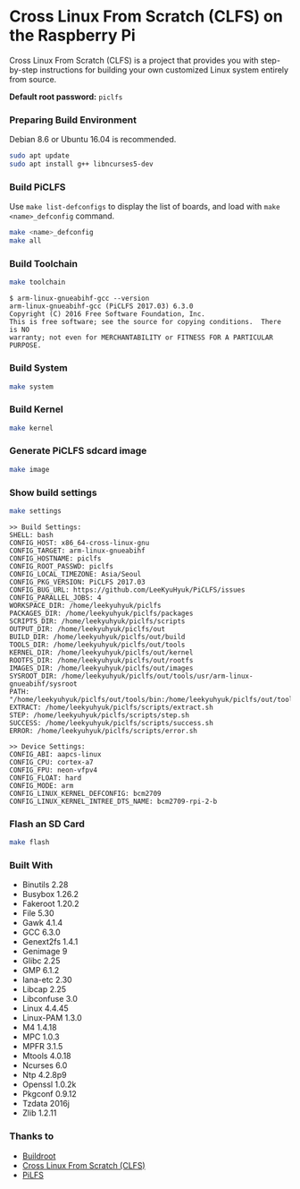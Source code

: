 # Cross Linux From Scratch (CLFS) on the Raspberry Pi

Cross Linux From Scratch (CLFS) is a project that provides you with step-by-step instructions for building your own customized Linux system entirely from source.

**Default root password:** `piclfs`

### Preparing Build Environment

Debian 8.6 or Ubuntu 16.04 is recommended.

``` bash
sudo apt update
sudo apt install g++ libncurses5-dev
```

### Build PiCLFS

Use `make list-defconfigs` to display the list of boards, and load with `make <name>_defconfig` command.

``` bash
make <name>_defconfig
make all
```

### Build Toolchain

``` bash
make toolchain
```

```
$ arm-linux-gnueabihf-gcc --version
arm-linux-gnueabihf-gcc (PiCLFS 2017.03) 6.3.0
Copyright (C) 2016 Free Software Foundation, Inc.
This is free software; see the source for copying conditions.  There is NO
warranty; not even for MERCHANTABILITY or FITNESS FOR A PARTICULAR PURPOSE.
```

### Build System

``` bash
make system
```

### Build Kernel

``` bash
make kernel
```

### Generate PiCLFS sdcard image

``` bash
make image
```

### Show build settings
``` bash
make settings
```

```
>> Build Settings:
SHELL: bash
CONFIG_HOST: x86_64-cross-linux-gnu
CONFIG_TARGET: arm-linux-gnueabihf
CONFIG_HOSTNAME: piclfs
CONFIG_ROOT_PASSWD: piclfs
CONFIG_LOCAL_TIMEZONE: Asia/Seoul
CONFIG_PKG_VERSION: PiCLFS 2017.03
CONFIG_BUG_URL: https://github.com/LeeKyuHyuk/PiCLFS/issues
CONFIG_PARALLEL_JOBS: 4
WORKSPACE_DIR: /home/leekyuhyuk/piclfs
PACKAGES_DIR: /home/leekyuhyuk/piclfs/packages
SCRIPTS_DIR: /home/leekyuhyuk/piclfs/scripts
OUTPUT_DIR: /home/leekyuhyuk/piclfs/out
BUILD_DIR: /home/leekyuhyuk/piclfs/out/build
TOOLS_DIR: /home/leekyuhyuk/piclfs/out/tools
KERNEL_DIR: /home/leekyuhyuk/piclfs/out/kernel
ROOTFS_DIR: /home/leekyuhyuk/piclfs/out/rootfs
IMAGES_DIR: /home/leekyuhyuk/piclfs/out/images
SYSROOT_DIR: /home/leekyuhyuk/piclfs/out/tools/usr/arm-linux-gnueabihf/sysroot
PATH: "/home/leekyuhyuk/piclfs/out/tools/bin:/home/leekyuhyuk/piclfs/out/tools/sbin:/home/leekyuhyuk/piclfs/out/tools/usr/bin:/home/leekyuhyuk/piclfs/out/tools/usr/sbin:/home/leekyuhyuk/bin:/home/leekyuhyuk/.local/bin:/usr/local/sbin:/usr/local/bin:/usr/sbin:/usr/bin:/sbin:/bin:/usr/games:/usr/local/games:/snap/bin"
EXTRACT: /home/leekyuhyuk/piclfs/scripts/extract.sh
STEP: /home/leekyuhyuk/piclfs/scripts/step.sh
SUCCESS: /home/leekyuhyuk/piclfs/scripts/success.sh
ERROR: /home/leekyuhyuk/piclfs/scripts/error.sh

>> Device Settings:
CONFIG_ABI: aapcs-linux
CONFIG_CPU: cortex-a7
CONFIG_FPU: neon-vfpv4
CONFIG_FLOAT: hard
CONFIG_MODE: arm
CONFIG_LINUX_KERNEL_DEFCONFIG: bcm2709
CONFIG_LINUX_KERNEL_INTREE_DTS_NAME: bcm2709-rpi-2-b
```

### Flash an SD Card

``` bash
make flash
```

### Built With

- Binutils 2.28
- Busybox 1.26.2
- Fakeroot 1.20.2
- File 5.30
- Gawk 4.1.4
- GCC 6.3.0
- Genext2fs 1.4.1
- Genimage 9
- Glibc 2.25
- GMP 6.1.2
- Iana-etc 2.30
- Libcap 2.25
- Libconfuse 3.0
- Linux 4.4.45
- Linux-PAM 1.3.0
- M4 1.4.18
- MPC 1.0.3
- MPFR 3.1.5
- Mtools 4.0.18
- Ncurses 6.0
- Ntp 4.2.8p9
- Openssl 1.0.2k
- Pkgconf 0.9.12
- Tzdata 2016j
- Zlib 1.2.11

### Thanks to

- [Buildroot](https://buildroot.org)
- [Cross Linux From Scratch (CLFS)](http://clfs.org)
- [PiLFS](http://www.intestinate.com/pilfs/)
